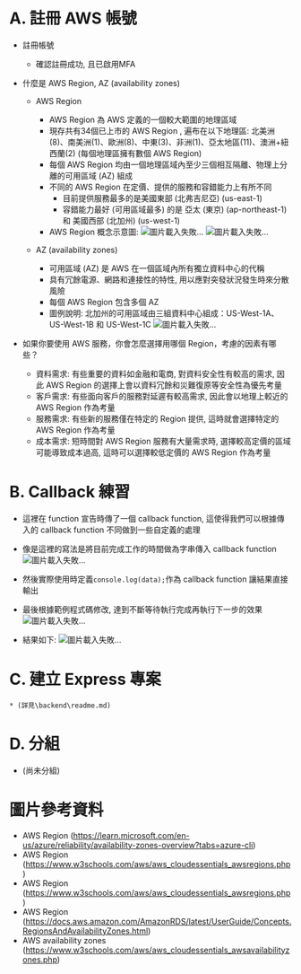 # A. 註冊 AWS 帳號

* 註冊帳號
    * 確認註冊成功, 且已啟用MFA

* 什麼是 AWS Region, AZ (availability zones)

    * AWS Region
        * AWS Region 為 AWS 定義的一個較大範圍的地理區域
        * 現存共有34個已上市的 AWS Region , 遍布在以下地理區: 北美洲(8)、南美洲(1)、歐洲(8)、中東(3)、非洲(1)、亞太地區(11)、澳洲+紐西蘭(2) (每個地理區擁有數個 AWS Region)
        * 每個 AWS Region 均由一個地理區域內至少三個相互隔離、物理上分離的可用區域 (AZ) 組成
        * 不同的 AWS Region 在定價、提供的服務和容錯能力上有所不同
            * 目前提供服務最多的是美國東部 (北弗吉尼亞) (us-east-1)
            * 容錯能力最好 (可用區域最多) 的是 亞太 (東京) (ap-northeast-1) 和 美國西部 (北加州) (us-west-1)
        * AWS Region 概念示意圖: 
        ![圖片載入失敗...](https://learn.microsoft.com/en-us/azure/reliability/media/regions-availability-zones.png "")
        ![圖片載入失敗...](https://docs.aws.amazon.com/images/AmazonRDS/latest/UserGuide/images/Con-AZ-Local.png "")

    * AZ (availability zones)
        * 可用區域 (AZ) 是 AWS 在一個區域內所有獨立資料中心的代稱
        * 具有冗餘電源、網路和連接性的特性, 用以應對突發狀況發生時來分散風險
        * 每個 AWS Region 包含多個 AZ
        * 圖例說明: 北加州的可用區域由三組資料中心組成：US-West-1A、US-West-1B 和 US-West-1C
        ![圖片載入失敗...](https://www.w3schools.com/aws/images/availabilityzones.png "")

        

* 如果你要使用 AWS 服務，你會怎麼選擇用哪個 Region，考慮的因素有哪些？
    * 資料需求: 有些重要的資料如金融和電商, 對資料安全性有較高的需求, 因此 AWS Region 的選擇上會以資料冗餘和災難復原等安全性為優先考量
    * 客戶需求: 有些面向客戶的服務對延遲有較高需求, 因此會以地理上較近的 AWS Region 作為考量
    * 服務需求: 有些新的服務僅在特定的 Region 提供, 這時就會選擇特定的 AWS Region 作為考量
    * 成本需求: 短時間對 AWS Region 服務有大量需求時, 選擇較高定價的區域可能導致成本過高, 這時可以選擇較低定價的 AWS Region 作為考量



# B. Callback 練習
* 這裡在 function 宣告時傳了一個 callback function, 這使得我們可以根據傳入的 callback function 不同做到一些自定義的處理
* 像是這裡的寫法是將目前完成工作的時間做為字串傳入 callback function
![圖片載入失敗...](https://imgur.com/rD2v2Pp "")

* 然後實際使用時定義`console.log(data);`作為 callback function 讓結果直接輸出
* 最後根據範例程式碼修改, 達到不斷等待執行完成再執行下一步的效果
![圖片載入失敗...](https://imgur.com/4O1DCAg "")

* 結果如下: 
![圖片載入失敗...](https://imgur.com/Zfy1jKI "")


# C. 建立 Express 專案
    * (詳見\backend\readme.md)


# D. 分組
* (尚未分組)


# 圖片參考資料
* AWS Region (https://learn.microsoft.com/en-us/azure/reliability/availability-zones-overview?tabs=azure-cli)
* AWS Region (https://www.w3schools.com/aws/aws_cloudessentials_awsregions.php)
* AWS Region (https://www.w3schools.com/aws/aws_cloudessentials_awsregions.php)
* AWS Region (https://docs.aws.amazon.com/AmazonRDS/latest/UserGuide/Concepts.RegionsAndAvailabilityZones.html)
* AWS availability zones (https://www.w3schools.com/aws/aws_cloudessentials_awsavailabilityzones.php)
